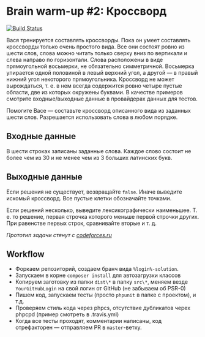 Brain warm-up #2: Кроссворд
===============

[![Build Status](https://travis-ci.org/stfalcon-studio/brain-warm-up_v2-crossword.png?branch=solutions)](https://travis-ci.org/stfalcon-studio/brain-warm-up_v2-crossword)

Вася тренируется составлять кроссворды. Пока он умеет составлять кроссворды только очень простого вида. Все они состоят ровно из шести слов, слова можно читать только сверху вниз по вертикали и слева направо по горизонтали. Слова расположены в виде прямоугольной восьмерки, не обязательно симметричной. Восьмерка упирается одной половиной в левый верхний угол, а другой — в правый нижний угол некоторого прямоугольника. Кроссворд не может вырождаться, т. е. в нем всегда содержится ровно четыре пустые области, две из которых окружены буквами. В качестве примеров смотрите входные/выходные данные в провайдерах данных для тестов.

Помогите Васе — составьте кроссворд описанного вида из заданных шести слов. Разрешается использовать слова в любом порядке.

## Входные данные
В шести строках записаны заданные слова. Каждое слово состоит не более чем из 30 и не менее чем из 3 больших латинских букв.

## Выходные данные
Если решения не существует, возвращайте `false`. Иначе выведите искомый кроссворд. Все пустые клетки обозначайте точками.

Если решений несколько, выведите лексикографически наименьшее. Т. е. то решение, первая строчка которого меньше первой строчки других. При равенстве первых строк, сравнивайте вторые и т. д.

_Прототип задачи стянут с [codeforces.ru](http://codeforces.ru)_

## Workflow

- Форкаем репозиторий, создаем бранч вида `%login%-solution`.
- Запускаем в корне `composer install` для автозагрузки классов
- Копируем заготовку из папки `dist\*` в папку `src\*`, меняем везде `YourGitHubLogin` на свой логин от GitHub (не забываем об PSR-0)
- Пишем код, запускаем тесты (просто `phpunit` в папке с проектом), и т.д.
- Проверяем стиль кода через phpcs, отсутствие дубликатов черех phpcpd (пример смотреть в .travis.yml)
- Когда все тесты проходят, комментарии написаны, код отрефакторен — отправляем PR в `master`-ветку.
